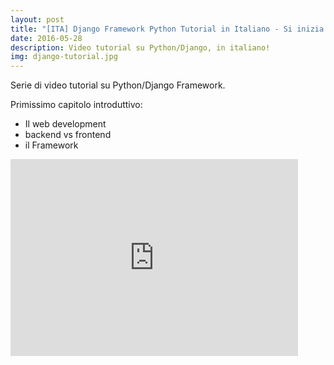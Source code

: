```yaml
---
layout: post
title: "[ITA] Django Framework Python Tutorial in Italiano - Si inizia!"
date: 2016-05-28
description: Video tutorial su Python/Django, in italiano!
img: django-tutorial.jpg
---
```

Serie di video tutorial su Python/Django Framework.

Primissimo capitolo introduttivo:
* Il web development
* backend vs frontend
* il Framework

<div class="video">
<iframe width="460" height="315" src="https://www.youtube.com/embed/0hBUyt9ShiY"
frameborder="0" allow="accelerometer; autoplay; 
encrypted-media; gyroscope; picture-in-picture" 
allowfullscreen></iframe>
</div>
